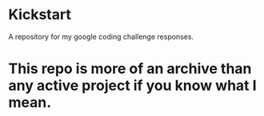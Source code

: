 # Kickstart
A repository for my google coding challenge responses.

# This repo is more of an archive than any active project if you know what I mean.
